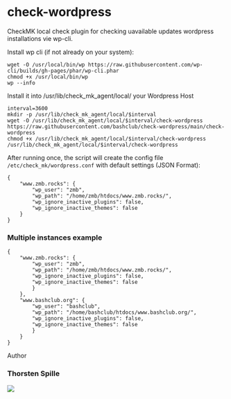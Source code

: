 # check-wordpress
CheckMK local check plugin for checking uavailable updates wordpress installations vie wp-cli.

Install wp cli (if not already on your system):
~~~
wget -O /usr/local/bin/wp https://raw.githubusercontent.com/wp-cli/builds/gh-pages/phar/wp-cli.phar
chmod +x /usr/local/bin/wp
wp --info
~~~

Install it into /usr/lib/check_mk_agent/local/ your Wordpress Host
```
interval=3600
mkdir -p /usr/lib/check_mk_agent/local/$interval
wget -O /usr/lib/check_mk_agent/local/$interval/check-wordpress https://raw.githubusercontent.com/bashclub/check-wordpress/main/check-wordpress
chmod +x /usr/lib/check_mk_agent/local/$interval/check-wordpress
/usr/lib/check_mk_agent/local/$interval/check-wordpress
```


After running once, the script will create the config file `/etc/check_mk/wordpress.conf` with default settings (JSON Format):
```
{
    "www.zmb.rocks": {
        "wp_user": "zmb",
        "wp_path": "/home/zmb/htdocs/www.zmb.rocks/",
        "wp_ignore_inactive_plugins": false,
        "wp_ignore_inactive_themes": false
    }
}

```

### Multiple instances example
```
{
    "www.zmb.rocks": {
        "wp_user": "zmb",
        "wp_path": "/home/zmb/htdocs/www.zmb.rocks/",
        "wp_ignore_inactive_plugins": false,
        "wp_ignore_inactive_themes": false
        }
    },
    "www.bashclub.org": {
        "wp_user": "bashclub",
        "wp_path": "/home/bashclub/htdocs/www.bashclub.org/",
        "wp_ignore_inactive_plugins": false,
        "wp_ignore_inactive_themes": false
        }
    }
}
```

 Author
### Thorsten Spille
[<img src="https://storage.ko-fi.com/cdn/brandasset/kofi_s_tag_dark.png" rel="Support me on Ko-Fi">](https://ko-fi.com/thorakel)
